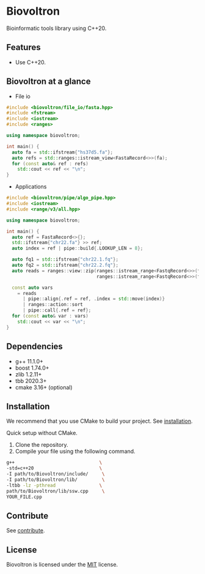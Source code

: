 Biovoltron
=========

Bioinformatic tools library using C++20.

Features
--------

* Use C++20.

Biovoltron at a glance
---------------------
- File io
```cpp
#include <biovoltron/file_io/fasta.hpp>
#include <fstream>
#include <iostream>
#include <ranges>

using namespace biovoltron;

int main() {
  auto fa = std::ifstream{"hs37d5.fa"};
  auto refs = std::ranges::istream_view<FastaRecord<>>(fa);
  for (const auto& ref : refs)
    std::cout << ref << "\n";
}
```
- Applications
```cpp
#include <biovoltron/pipe/algo_pipe.hpp>
#include <iostream>
#include <range/v3/all.hpp>

using namespace biovoltron;

int main() {
  auto ref = FastaRecord<>{};
  std::ifstream{"chr22.fa"} >> ref;
  auto index = ref | pipe::build{.LOOKUP_LEN = 8};

  auto fq1 = std::ifstream{"chr22.1.fq"};
  auto fq2 = std::ifstream{"chr22.2.fq"};
  auto reads = ranges::view::zip(ranges::istream_range<FastqRecord<>>(fq1),
                                 ranges::istream_range<FastqRecord<>>(fq2));

  const auto vars
    = reads
      | pipe::align{.ref = ref, .index = std::move(index)}
      | ranges::action::sort
      | pipe::call{.ref = ref};
  for (const auto& var : vars)
    std::cout << var << "\n";
}
```

Dependencies
------------

* g++ 11.1.0+
* boost 1.74.0+
* zlib 1.2.11+
* tbb 2020.3+
* cmake 3.16+ (optional)

Installation
------------

We recommend that you use CMake to build your project.
See [installation](doc/markdown/installation.md).

Quick setup without CMake.
1. Clone the repository.
2. Compile your file using the following command.

```sh
g++                               \
-std=c++20                        \
-I path/to/Biovoltron/include/     \
-I path/to/Biovoltron/lib/         \
-ltbb -lz -pthread                \
path/to/Biovoltron/lib/ssw.cpp     \
YOUR_FILE.cpp
```

Contribute
----------

See [contribute](doc/markdown/contribute.md).

License
-------

Biovoltron is licensed under the [MIT](LICENSE) license.
